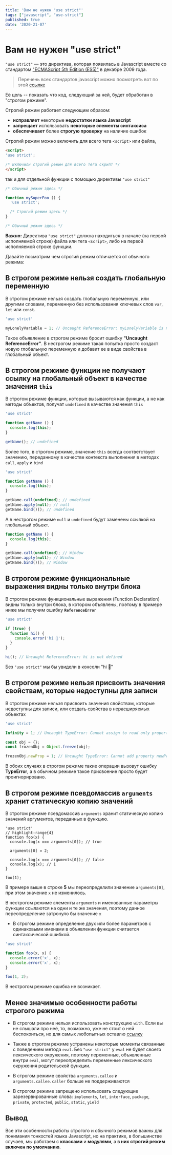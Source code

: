 ```yaml
---
title: 'Вам не нужен "use strict"'
tags: ["javascript", "use-strict"]
published: true
date: '2020-21-07'
---  
```


# Вам не нужен "use strict"

`"use strict"` — это директива, которая появилась в Javascript вместе со стандартом 
["ECMAScript 5th Edition (ES5)"](https://www.ecma-international.org/publications/files/ECMA-ST-ARCH/ECMA-262%205th%20edition%20December%202009.pdf) 
в декабре 2009 года.

> Перечень всех стандартов javascript можно посмотреть вот по этой 
> [ссылке](https://www.ecma-international.org/publications/standards/Ecma-262-arch.htm)

Её цель -- показать что код, следующий за ней, будет обработан в "строгом режиме".

Строгий режим работает следующим образом:

* **исправляет** некоторые **недостатки языка Javascript** 
* **запрещает** использовать **некоторые элементы синтаксиса**
* **обеспечивает** более **строгую проверку** на наличие ошибок

Строгий режим можно включить для всего тега `<script>` или файла,

```html
<script>
'use strict';

/* Включили строгий режим для всего тега скрипт */
</script>
```

так и для отдельной функции с помощью директивы `"use strict"`

```javascript
/* Обычный режим здесь */

function mySuperFoo () {
  'use strict';

  /* Строгий режим здесь */
}

/* Обычный режим здесь */
```

**Важно:** Директива `"use strict"` должна находиться в начале (на первой исполняемой строке)
файла или тега `<script>`, либо на первой исполняемой строке функции.

Давайте посмотрим чем строгий режим отличается от обычного режима:

## В строгом режиме нельзя создать глобальную переменную
 
В строгом режиме нельзя создать глобальную переменную, или другими словами, переменную
без использования ключевых слов `var`, `let` или `const`.

```javascript
'use strict'

myLonelyVariable = 1; // Uncaught ReferenceError: myLonelyVariable is not defined
```

Такое объявление в строгом режиме бросит ошибку **"Uncaught ReferenceError"**.
В нестрогом режиме такая попытка просто создаст новую глобальную переменную
и добавит ее в виде свойства в глобальный объект.

## В строгом режиме функции не получают ссылку на глобальный объект в качестве значения `this`

В строгом режиме функции, которые вызываются как функции, а не как методы объектов, 
получат `undefined` в качестве значения `this`

```javascript
'use strict'

function getName () {
  console.log(this);
}

getName(); // undefined
```

Более того, в строгом режиме, значение `this` всегда соответствует значению, переданному в качестве контекста выполнения в 
методах `call`, `apply` и `bind`

```javascript
'use strict'

function getName () {
  console.log(this);
}

getName.call(undefined); // undefined
getName.apply(null); // null
getName.bind()(); // undefined
```

А в нестрогом режиме `null` и `undefined` будут заменены ссылкой на глобальный объект.

```javascript
function getName () {
  console.log(this);
}

getName.call(undefined); // Window
getName.apply(null); // Window
getName.bind()(); // Window
```

## В строгом режиме функциональные выражения видны только внутри блока

В строгом режиме функциональные выражения (Function Declaration) видны только внутри блока,
в котором объявлены, поэтому в примере ниже мы получим ошибку **`ReferenceError`**

```javascript
'use strict'

if (true) {  
  function hi() {
    console.error('hi 👋');
  }
}

hi(); // Uncaught ReferenceError: hi is not defined
```

Без `"use strict"` мы бы увидели в консоли "hi 👋"

## В строгом режиме нельзя присвоить значения свойствам, которые недоступны для записи

В строгом режиме нельзя присвоить значения свойствам, которые недоступны для записи, или
создать свойства в нерасширяемых объектах

```javascript
'use strict'

Infinity = 1; // Uncaught TypeError: Cannot assign to read only property 'Infinity' of object '#<Window>'

const obj = {};
const frozenObj = Object.freeze(obj);

frozenObj.newProp = 1; // Uncaught TypeError: Cannot add property newProp, object is not extensible
``` 

В обоих случаях в строгом режиме такие операции вызовут ошибку **TypeError**, а в обычном режиме такое присвоение просто будет
проигнорировано.

## В строгом режиме псевдомассив `arguments` хранит статическую копию значений

В строгом режиме псевдомассив `arguments` хранит статическую копию значений аргументов, переданных в функцию.

```javascript{numberLines: true}
'use strict'
// highlight-range{4}
function foo(x) {
  console.log(x === arguments[0]); // true

  arguments[0] = 2;

  console.log(x === arguments[0]); // false 
  console.log(x); // 1 
}

foo(1);
```

В примере выше в строке **5** мы переопределили значение `arguments[0]`, при этом значение `x` не изменилось.

В нестрогом режиме элементы `arguments` и именованные параметры функции ссылаются на одни и те же значения,
поэтому данное переопределение затронуло бы значение `x` 

* В строгом режиме определение двух или более параметров с одинаковыми
именами в объявлении функции считается синтаксической ошибкой. 

```javascript
'use strict'

function foo(x, x) {
  console.error('x', x);
  console.error('x', x);
}

foo(1, 2);
```

В нестрогом режиме ошибка не возникает.

## Менее значимые особенности работы строгого режима 

* В строгом режиме нельзя использовать конструкцию `with`. 
Если вы не слышали про неё, то, возможно, уже не стоит о 
ней беспокоиться, но для самых любопытных оставлю [ссылку](https://developer.mozilla.org/ru/docs/Web/JavaScript/Reference/Statements/with)  

* Также в строгом режиме устранены некоторые моменты связанные с поведением метода `eval`.
Без `"use strict"` у `eval` не будет своего лексического окружения, поэтому переменные, 
объявленные внутри `eval`, могут переопределить переменные лексического окружения родительской функции.

* В строгом режиме свойства `arguments.callee` и `arguments.callee.caller` больше не поддерживаются

* В строгом режиме запрещено использовать следующие зарезервированные слова: 
`implements`, `let`, `interface`, `package`, `private`, `protected`, `public`, `static`, `yield`

## Вывод

Все эти особенности работы строгого и обычного режимов важны для понимания тонкостей языка
Javascript, но на практике, в большинстве случаев, мы работаем с **классами** и **модулями**, а **в них 
строгий режим включен по умолчанию**. 
